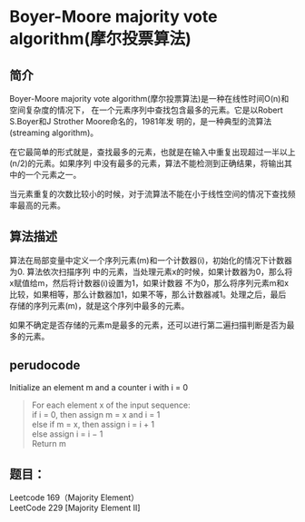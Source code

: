 #  Boyer-Moore majority vote algorithm(摩尔投票算法)  

##  简介  
Boyer-Moore majority vote algorithm(摩尔投票算法)是一种在线性时间O(n)和空间复杂度的情况下，
在一个元素序列中查找包含最多的元素。它是以Robert S.Boyer和J Strother Moore命名的，1981年发
明的，是一种典型的流算法(streaming algorithm)。  

在它最简单的形式就是，查找最多的元素，也就是在输入中重复出现超过一半以上(n/2)的元素。如果序列
中没有最多的元素，算法不能检测到正确结果，将输出其中的一个元素之一。  

当元素重复的次数比较小的时候，对于流算法不能在小于线性空间的情况下查找频率最高的元素。  

##  算法描述  
算法在局部变量中定义一个序列元素(m)和一个计数器(i)，初始化的情况下计数器为0. 算法依次扫描序列
中的元素，当处理元素x的时候，如果计数器为0，那么将x赋值给m，然后将计数器(i)设置为1，如果计数器
不为0，那么将序列元素m和x比较，如果相等，那么计数器加1，如果不等，那么计数器减1。处理之后，最后
存储的序列元素(m)，就是这个序列中最多的元素。  

如果不确定是否存储的元素m是最多的元素，还可以进行第二遍扫描判断是否为最多的元素。  

##  perudocode  
Initialize an element m and a counter i with i = 0  
>For each element x of the input sequence:  
>if i = 0, then assign m = x and i = 1  
>else if m = x, then assign i = i + 1  
>else assign i = i − 1  
>Return m

##  题目：    
Leetcode 169（Majority Element）  
LeetCode 229 [Majority Element II]   
